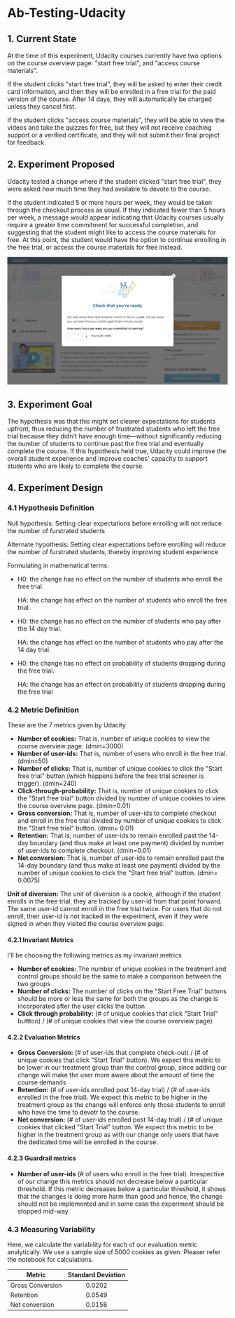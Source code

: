 # Ab-Testing-Udacity

## 1. Current State

At the time of this experiment, Udacity courses currently have two options on the course overview page: "start free trial", and "access course materials". 

If the student clicks "start free trial", they will be asked to enter their credit card information, and then they will be enrolled in a free trial for the paid version of the course. After 14 days, they will automatically be charged unless they cancel first.

If the student clicks "access course materials", they will be able to view the videos and take the quizzes for free, but they will not receive coaching support or a verified certificate, and they will not submit their final project for feedback.

## 2. Experiment Proposed

Udacity tested a change where if the student clicked "start free trial", they were asked how much time they had available to devote to the course. 

If the student indicated 5 or more hours per week, they would be taken through the checkout process as usual. If they indicated fewer than 5 hours per week, a message would appear indicating that Udacity courses usually require a greater time commitment for successful completion, and suggesting that the student might like to access the course materials for free. At this point, the student would have the option to continue enrolling in the free trial, or access the course materials for free instead.

<img src="Final Project_ Experiment Screenshot.png">

## 3. Experiment Goal

The hypothesis was that this might set clearer expectations for students upfront, thus reducing the number of frustrated students who left the free trial because they didn't have enough time—without significantly reducing the number of students to continue past the free trial and eventually complete the course. If this hypothesis held true, Udacity could improve the overall student experience and improve coaches' capacity to support students who are likely to complete the course.

## 4. Experiment Design

### 4.1 Hypothesis Definition
Null hypothesis: Setting clear expectations before enrolling will not reduce the number of furstrated students 

Alternate hypothesis: Setting clear expectations before enrolling will reduce the number of furstrated students, thereby improving student experience

Formulating in mathematical terms:

   - H0: the change has no effect on the number of students who enroll the free trial.  
 
     HA: the change has effect on the number of students who enroll the free trial.
     
  - H0: the change has no effect on the number of students who pay after the 14 day trial.
 
    HA: the change has effect on the number of students who pay after the 14 day trial.
     
  - H0: the change has no effect on probability of students dropping during the free trial.
 
    HA: the change has an effect on probability of students dropping during the free trial
     
### 4.2 Metric Definition

These are the 7 metrics given by Udacity 


- **Number of cookies:** That is, number of unique cookies to view the course overview page. (dmin=3000)
- **Number of user-ids:** That is, number of users who enroll in the free trial. (dmin=50)
- **Number of clicks:** That is, number of unique cookies to click the "Start free trial" button (which happens before the free trial screener is trigger). (dmin=240)
- **Click-through-probability:** That is, number of unique cookies to click the "Start free trial" button divided by number of unique cookies to view the course overview page. (dmin=0.01)
- **Gross conversion:** That is, number of user-ids to complete checkout and enroll in the free trial divided by number of unique cookies to click the "Start free trial" button. (dmin= 0.01)
- **Retention:** That is, number of user-ids to remain enrolled past the 14-day boundary (and thus make at least one payment) divided by number of user-ids to complete checkout. (dmin=0.01)
- **Net conversion:** That is, number of user-ids to remain enrolled past the 14-day boundary (and thus make at least one payment) divided by the number of unique cookies to click the "Start free trial" button. (dmin= 0.0075)

**Unit of diversion:** The unit of diversion is a cookie, although if the student enrolls in the free trial, they are tracked by user-id from that point forward. The same user-id cannot enroll in the free trial twice. For users that do not enroll, their user-id is not tracked in the experiment, even if they were signed in when they visited the course overview page.

#### 4.2.1 Invariant Metrics

I'll be choosing the following metrics as my invariant metrics

- **Number of cookies:** The number of unique cookies in the treatment and control groups should be the same to make a comparison between the two groups
- **Number of clicks:** The number of clicks on the "Start Free Trial" buttons should be more or less the same for both the groups as the change is incorporated after the user clicks the button
- **Click through probability:** (# of unique cookies that click "Start Trial" buttton) / (# of unique cookies that view the course overview page) 

#### 4.2.2 Evaluation Metrics

- **Gross Conversion:** (# of user-ids that complete check-out) / (# of unique cookies that click "Start Trial" button). We expect this metric to be lower in our treatment group than the control group, since adding our change will make the user more aware about the amount of time the course demands
- **Retention:** (# of user-ids enrolled post 14-day trial) / (# of user-ids enrolled in the free trial). We expect this metric to be higher in the treatment group as the change will enforce only those students to enroll who have the time to devotr to the course. 
- **Net conversion:** (# of user-ids enrolled post 14-day trial) / (# of unique cookies that clicked "Start Trial" button. We expect this metric to be higher in the treatment group as with our change only users that have the dedicated time will be enrolled in the course. 

#### 4.2.3 Guardrail metrics

- **Number of user-ids** (# of users who enroll in the free trial). Irrespective of our change this metrics should not decrease below a particular threshold. If this metric decreases below a particular threshold, it shows that the changes is doing more harm than good and hence, the change should not be implemented and in some case the experiment should be stopped mid-way


### 4.3 Measuring Variability

Here, we calculate the variability for each of our evaluation metric analytically. We use a sample size of 5000 cookies as given. Pleaser refer the notebook for calculations. 

| Metric | Standard Deviation |
| ---------- | :-----------:  | 
|Gross Conversion | 0.0202|
|Retention | 0.0549|
|Net conversion | 0.0156|


